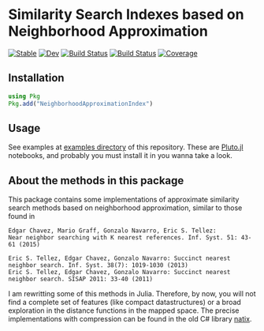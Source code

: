 # Similarity Search Indexes based on Neighborhood Approximation

[![Stable](https://img.shields.io/badge/docs-stable-blue.svg)](https://sadit.github.io/NeighborhoodApproximationIndex.jl/stable)
[![Dev](https://img.shields.io/badge/docs-dev-blue.svg)](https://sadit.github.io/NeighborhoodApproximationIndex.jl/dev)
[![Build Status](https://travis-ci.com/sadit/NeighborhoodApproximationIndex.jl.svg?branch=master)](https://travis-ci.com/sadit/NeighborhoodApproximationIndex.jl)
[![Build Status](https://github.com/sadit/NeighborhoodApproximationIndex.jl/workflows/CI/badge.svg)](https://github.com/sadit/NeighborhoodApproximationIndex.jl/actions)
[![Coverage](https://codecov.io/gh/sadit/NeighborhoodApproximationIndex.jl/branch/master/graph/badge.svg)](https://codecov.io/gh/sadit/NeighborhoodApproximationIndex.jl)


## Installation

```julia
using Pkg
Pkg.add("NeighborhoodApproximationIndex")

```

## Usage

See examples at [examples directory](https://github.com/sadit/NeighborhoodApproximationIndex.jl/tree/main/examples) of this repository. These are [Pluto.jl](https://github.com/fonsp/Pluto.jl) notebooks, and probably you must install it in you wanna take a look.


## About the methods in this package
This package contains some implementations of approximate similarity search methods based on neighborhood approximation, similar to those found in 

```
Edgar Chavez, Mario Graff, Gonzalo Navarro, Eric S. Tellez:
Near neighbor searching with K nearest references. Inf. Syst. 51: 43-61 (2015)

Eric S. Tellez, Edgar Chavez, Gonzalo Navarro: Succinct nearest neighbor search. Inf. Syst. 38(7): 1019-1030 (2013)
Eric S. Tellez, Edgar Chavez, Gonzalo Navarro: Succinct nearest neighbor search. SISAP 2011: 33-40 (2011)

```

I am rewritting some of this methods in Julia. Therefore, by now, you will not find a complete set of features (like compact datastructures) or a broad exploration in the distance functions in the mapped space. The precise implementations with compression can be found in the old C# library [natix](https://github.com/sadit/natix).
